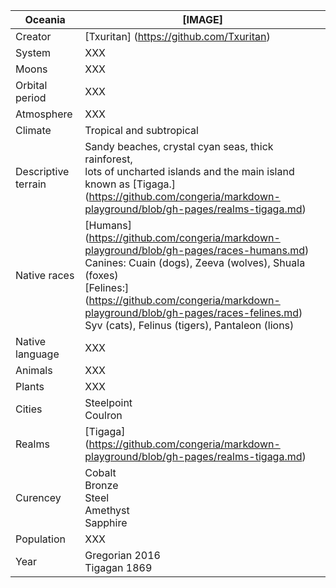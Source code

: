 Oceania        | [IMAGE]            
---------------|---------------
Creator | [Txuritan] (https://github.com/Txuritan)
System  | XXX     
Moons | XXX
Orbital period | XXX
Atmosphere | XXX
Climate | Tropical and subtropical
Descriptive terrain | Sandy beaches, crystal cyan seas, thick rainforest, <br/> lots of uncharted islands and the main island known as [Tigaga.] (https://github.com/congeria/markdown-playground/blob/gh-pages/realms-tigaga.md)
Native races |  [Humans] (https://github.com/congeria/markdown-playground/blob/gh-pages/races-humans.md) <br /> Canines: Cuain (dogs), Zeeva (wolves), Shuala (foxes) <br /> [Felines:] (https://github.com/congeria/markdown-playground/blob/gh-pages/races-felines.md) Syv (cats), Felinus (tigers), Pantaleon (lions)  
Native language | XXX
Animals | XXX
Plants | XXX
Cities | Steelpoint <br/> Coulron
Realms | [Tigaga] (https://github.com/congeria/markdown-playground/blob/gh-pages/realms-tigaga.md)
Curencey | Cobalt <br /> Bronze <br /> Steel <br /> Amethyst <br /> Sapphire
Population | XXX 
Year | Gregorian 2016 <br/> Tigagan 1869



